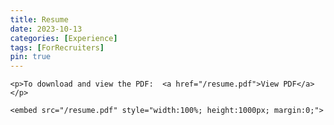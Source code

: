 ```yaml
---
title: Resume
date: 2023-10-13
categories: [Experience]
tags: [ForRecruiters]
pin: true
---
```





<html lang="en" style="width:100%; height:100%;">
<head>
  <meta http-equiv="content-type" content="text/html; charset=utf-8">
  <title>James Minardi's Resume.</title>
</head>

  <body style="width:100%; height:100%; margin:0;">

    <p>To download and view the PDF:  <a href="/resume.pdf">View PDF</a></p>

    <embed src="/resume.pdf" style="width:100%; height:1000px; margin:0;">

    

  </body>
</html>

 
